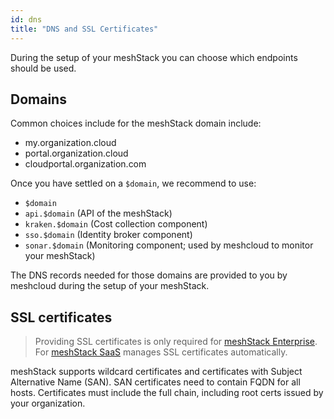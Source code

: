 ```yaml
---
id: dns
title: "DNS and SSL Certificates"
---
```


During the setup of your meshStack you can choose which endpoints should be used.

## Domains

Common choices include for the meshStack domain include:

- my.organization.cloud
- portal.organization.cloud
- cloudportal.organization.com

Once you have settled on a `$domain`, we recommend to use:

- `$domain`
- `api.$domain` (API of the meshStack)
- `kraken.$domain` (Cost collection component)
- `sso.$domain` (Identity broker component)
- `sonar.$domain` (Monitoring component; used by meshcloud to monitor your meshStack)

The DNS records needed for those domains are provided to you by meshcloud during the setup of your meshStack.

## SSL certificates

> Providing SSL certificates is only required for [meshStack Enterprise](./managed-service.md#meshstack-saas-on-prem). For [meshStack SaaS](./managed-service.md#meshstack-saas) manages SSL certificates automatically.

meshStack supports wildcard certificates and certificates with Subject Alternative Name (SAN).
SAN certificates need to contain FQDN for all hosts.
Certificates must include the full chain, including root certs issued by your organization.
